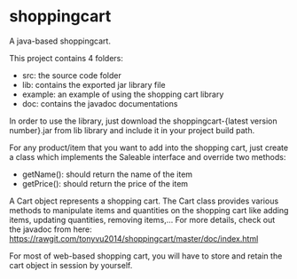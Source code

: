 shoppingcart
============

A java-based shoppingcart.

This project contains 4 folders:

- src: the source code folder
- lib: contains the exported jar library file
- example: an example of using the shopping cart library
- doc: contains the javadoc documentations

In order to use the library, just download the shoppingcart-{latest version number}.jar from lib library and include it in your project build path.

For any product/item that you want to add into the shopping cart, just create a class which implements the Saleable interface and override two methods:

- getName(): should return the name of the item
- getPrice(): should return the price of the item

A Cart object represents a shopping cart. The Cart class provides various methods to manipulate items and quantities on the shopping cart like adding items, updating quantities, removing items,... For more details, check out the javadoc from here: https://rawgit.com/tonyvu2014/shoppingcart/master/doc/index.html

For most of web-based shopping cart, you will have to store and retain the cart object in session by yourself.
